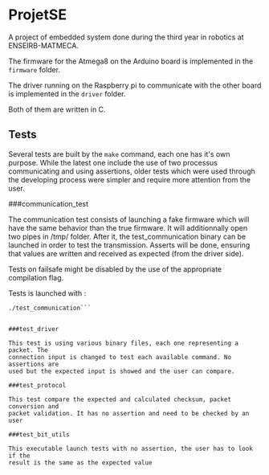 ProjetSE
========

A project of embedded system done during the third year in robotics at
ENSEIRB-MATMECA.

The firmware for the Atmega8 on the Arduino board is implemented in the
`firmware` folder.

The driver running on the Raspberry pi to communicate with the other board is
implemented in the `driver` folder.

Both of them are written in C.


Tests
-----
Several tests are built by the `make` command, each one has it's own purpose.
While the latest one include the use of two processus communicating and using
assertions, older tests which were used through the developing process were
simpler and require more attention from the user.

###communication_test

The communication test consists of launching a fake firmware which will have
the same behavior than the true firmware. It will additionnally open two pipes
in /tmp/ folder. After it, the test_communication binary can be launched in
order to test the transmission. Asserts will be done, ensuring that values are
written and received as expected (from the driver side).

Tests on failsafe might be disabled by the use of the appropriate compilation
flag.

Tests is launched with :
```./fake_device &
./test_communication```


###test_driver

This test is using various binary files, each one representing a packet. The
connection input is changed to test each available command. No assertions are
used but the expected input is showed and the user can compare.

###test_protocol

This test compare the expected and calculated checksum, packet conversion and
packet validation. It has no assertion and need to be checked by an user

###test_bit_utils

This executable launch tests with no assertion, the user has to look if the
result is the same as the expected value
